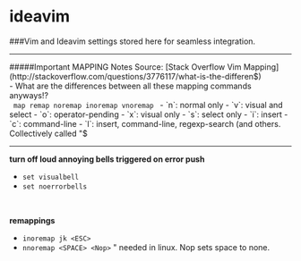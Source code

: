 # ideavim
###Vim and Ideavim settings stored here for seamless integration. 
<hr>
#####Important MAPPING Notes
Source: [Stack Overflow Vim Mapping](http://stackoverflow.com/questions/3776117/what-is-the-differen$)<br>
- What are the differences between all these mapping commands anyways!?<br> <code> map remap noremap inoremap vnoremap </code>
-  `n`: normal only
-  `v`: visual and select
-  `o`: operator-pending
-  `x`: visual only
-  `s`: select only
-  `i`: insert
-  `c`: command-line
-  `l`: insert, command-line, regexp-search (and others. Collectively 
called "$ <br>
<hr>


<strong>turn off loud annoying bells triggered on error push</strong>
- `set visualbell` <br>
- `set noerrorbells`<br>
<br>

<strong>remappings</strong>
- `inoremap jk <ESC>`<br>
- `nnoremap <SPACE> <Nop>`  " needed in linux. Nop sets space to none.<br>


